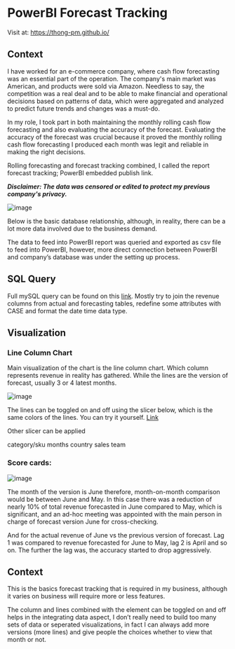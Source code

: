 # PowerBI Forecast Tracking

Visit at: https://thong-pm.github.io/

## Context
I have worked for an e-commerce company, where cash flow forecasting was an essential part of the operation. The company's main market was American, and products were sold via Amazon. Needless to say, the competition was a real deal and to be able to make financial and operational decisions based on patterns of data, which were aggregated and analyzed to predict future trends and changes was a must-do. 

In my role, I took part in both maintaining the monthly rolling cash flow forecasting and also evaluating the accuracy of the forecast. Evaluating the accuracy of the forecast was crucial because it proved the monthly rolling cash flow forecasting I produced each month was legit and reliable in making the right decisions.

Rolling forecasting and forecast tracking combined, I called the report forecast tracking; PowerBI embedded publish link.

***Disclaimer: The data was censored or edited to protect my previous company's privacy.***

![image](https://github.com/basic-produce/project/assets/94334516/6e814c6c-ad86-48d8-9a35-8d1b37243661)

Below is the basic database relationship, although, in reality, there can be a lot more data involved due to the business demand. 

The data to feed into PowerBI report was queried and exported as csv file to feed into PowerBI, however, more direct connection between PowerBI and company’s database was under the setting up process.
## SQL Query
Full mySQL query can be found on this [link](https://github.com/basic-produce/Data_Port/blob/main/PowerBI/Forecast%20tracking/foreast_track_query.sql). Mostly try to join the revenue columns from actual and forecasting tables, redefine some attributes with CASE and format the date time data type.
## Visualization

### Line Column Chart
Main visualization of the chart is the line column chart. Which column represents revenue in reality has gathered. While the lines are the version of forecast, usually 3 or 4 latest months.

![image](https://github.com/basic-produce/project/assets/94334516/7b90ab5e-e4d9-4794-8ec6-61af165bf120)

The lines can be toggled on and off using the slicer below, which is the same colors of the lines. You can try it yourself. [Link](https://app.powerbi.com/view?r=eyJrIjoiYzFkM2YzMTQtMjhhOS00NGE0LTgzMzEtYTBlMTBmNWY3Nzk0IiwidCI6Ijk0YzBmYWUxLWY5MDEtNDMwZi05ZTkyLWJiMGZkNzMxZTlmNCIsImMiOjEwfQ%3D%3D)

Other slicer can be applied 

category/sku
months
country
sales team

### Score cards:

![image](https://github.com/basic-produce/project/assets/94334516/1bf5dfc5-5277-4461-953b-2c0a8795633c)

The month of the version is June therefore, month-on-month comparison would be between June and May. In this case there was a reduction of nearly 10% of total revenue forecasted in June compared to May, which is significant, and an ad-hoc meeting was appointed with the main person in charge of forecast version June for cross-checking. 

And for the actual revenue of June vs the previous version of forecast. Lag 1 was compared to revenue forecasted for June to May, lag 2 is April and so on. The further the lag was, the accuracy started to drop aggressively.  

## Context
This is the basics forecast tracking that is required in my business, although it varies on business will require more or less features. 

The column and lines combined with the element can be toggled on and off helps in the integrating data aspect, I don’t really need to build too many sets of data or seperated visualizations, in fact I can always add more versions (more lines) and give people the choices whether to view that month or not.
